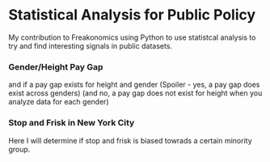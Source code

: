 # Statistical Analysis for Public Policy 
My contribution to Freakonomics using Python to use statistcal analysis to try and find interesting signals in public datasets. 

### Gender/Height Pay Gap
and if a pay gap exists for height and gender 
(Spoiler - yes, a pay gap does exist across genders)
(and no, a pay gap does not exist for height when you analyze data for each gender)

### Stop and Frisk in New York City
Here I will determine if stop and frisk is biased towrads a certain minority group.
